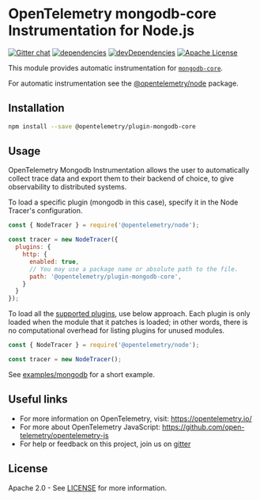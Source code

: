# OpenTelemetry mongodb-core Instrumentation for Node.js
[![Gitter chat][gitter-image]][gitter-url]
[![dependencies][dependencies-image]][dependencies-url]
[![devDependencies][devDependencies-image]][devDependencies-url]
[![Apache License][license-image]][license-image]

This module provides automatic instrumentation for [`mongodb-core`](https://github.com/mongodb-js/mongodb-core).

For automatic instrumentation see the
[@opentelemetry/node](https://github.com/open-telemetry/opentelemetry-js/tree/master/packages/opentelemetry-node) package.

## Installation

```bash
npm install --save @opentelemetry/plugin-mongodb-core
```

## Usage

OpenTelemetry Mongodb Instrumentation allows the user to automatically collect trace data and export them to their backend of choice, to give observability to distributed systems.

To load a specific plugin (mongodb in this case), specify it in the Node Tracer's configuration.
```js
const { NodeTracer } = require('@opentelemetry/node');

const tracer = new NodeTracer({
  plugins: {
    http: {
      enabled: true,
      // You may use a package name or absolute path to the file.
      path: '@opentelemetry/plugin-mongodb-core',
    }
  }
});
```

To load all the [supported plugins](https://github.com/open-telemetry/opentelemetry-js#plugins), use below approach. Each plugin is only loaded when the module that it patches is loaded; in other words, there is no computational overhead for listing plugins for unused modules.
```js
const { NodeTracer } = require('@opentelemetry/node');

const tracer = new NodeTracer();
```

See [examples/mongodb](https://github.com/open-telemetry/opentelemetry-js/tree/master/examples/mongodb-core) for a short example.

## Useful links
- For more information on OpenTelemetry, visit: <https://opentelemetry.io/>
- For more about OpenTelemetry JavaScript: <https://github.com/open-telemetry/opentelemetry-js>
- For help or feedback on this project, join us on [gitter][gitter-url]

## License

Apache 2.0 - See [LICENSE][license-url] for more information.

[gitter-image]: https://badges.gitter.im/open-telemetry/opentelemetry-js.svg
[gitter-url]: https://gitter.im/open-telemetry/opentelemetry-node?utm_source=badge&utm_medium=badge&utm_campaign=pr-badge&utm_content=badge
[license-url]: https://github.com/open-telemetry/opentelemetry-js/blob/master/LICENSE
[license-image]: https://img.shields.io/badge/license-Apache_2.0-green.svg?style=flat
[dependencies-image]: https://david-dm.org/open-telemetry/opentelemetry-js/status.svg?path=packages/opentelemetry-plugin-mongodb-core
[dependencies-url]: https://david-dm.org/open-telemetry/opentelemetry-js?path=packages%2Fopentelemetry-plugin-mongodb-core
[devDependencies-image]: https://david-dm.org/open-telemetry/opentelemetry-js/dev-status.svg?path=packages/opentelemetry-plugin-mongodb-core
[devDependencies-url]: https://david-dm.org/open-telemetry/opentelemetry-js?path=packages%2Fopentelemetry-plugin-mongodb-core&type=dev
